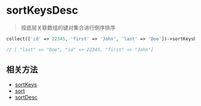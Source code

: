 # sortKeysDesc

> 按底层关联数组的键对集合进行倒序排序

```php
collect(['id' => 22345, 'first' => 'John', 'last' => 'Doe'])->sortKeysDesc();

// [ "last" => "Doe", "id" => 22345, "first" => "John"]
```

## 相关方法

- [sortKeys](sortKeys.md)
- [sort](sort.md)
- [sortDesc](sortDesc.md)